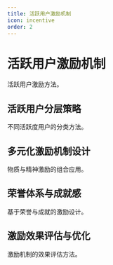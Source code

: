 ```yaml
---
title: 活跃用户激励机制
icon: incentive
order: 2
---
```


# 活跃用户激励机制

活跃用户激励方法。

## 活跃用户分层策略

不同活跃度用户的分类方法。

## 多元化激励机制设计

物质与精神激励的组合应用。

## 荣誉体系与成就感

基于荣誉与成就的激励设计。

## 激励效果评估与优化

激励机制的效果评估方法。

